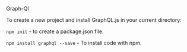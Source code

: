 Graph-Ql

To create a new project and install GraphQL.js in your current directory:


`npm init` - to create a package.json file.

`npm install graphql --save` - To install code with npm.

